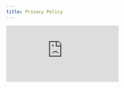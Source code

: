 ```yaml
---
title: Privacy Policy
---
```


<!-- Termly Tracking Code -->

<div class="iframe-container">
<iframe src="https://policy.gofunky.fun/document/privacy-notice/540c236a-0dd9-4e56-a01d-68d59b2417eb" frameborder="0" allowfullscreen>
  <p>Your browser does not support iframes.</p>
</iframe>
</div>

